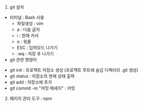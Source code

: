 1. git 설치
- 터미널 : Bash 사용
  * 파일생성 : vim 
  * a : 다음 글자 
  * i : 현재 커서 
  * o : 윗줄 
  * ESC : 입력모드 나가기 
  * :wq : 저장 후 나가기
 - git 관련 명령어
  * git init : 프로젝트 저장소 생성 (프로젝트 루트에 숨김 디렉터리 .git 생성)
  * git status : 저장소의 현재 상태 출력
  * git add : 저장소에 추가
  * git commit -m "커밋 메세지" : 커밋
 
2. 패키지 관리 도구 : npm
